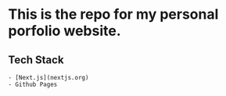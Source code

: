 # This is the repo for my personal porfolio website.

## Tech Stack

    - [Next.js](nextjs.org)
    - Github Pages
